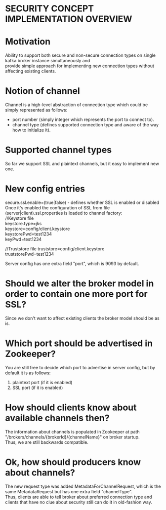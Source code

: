 SECURITY CONCEPT IMPLEMENTATION OVERVIEW
========================================
# Motivation
Ability to support both secure and non-secure connection types on single kafka broker instance simultaneously and  
provide simple approach for implementing new connection types without affecting existing clients.
  
# Notion of channel
Channel is a high-level abstraction of connection type which could be simply represented as follows:  
  - port number (simply integer which represents the port to connect to).  
  - channel type (defines supported connection type and aware of the way how to initialize it).  

# Supported channel types
So far we support SSL and plaintext channels, but it easy to implement new one.

# New config entries
secure.ssl.enable=(true|false) - defines whether SSL is enabled or disabled  
Once it's enabled the configuration of SSL from  file (server|client).ssl.properties is loaded to channel factory:  
//Keystore file  
keystore.type=jks  
keystore=config/client.keystore  
keystorePwd=test1234  
keyPwd=test1234  
  
//Truststore file
truststore=config/client.keystore  
truststorePwd=test1234
  
Server config has one extra field "port", which is 9093 by default.

# Should we alter the broker model in order to contain one more port for SSL?
Since we don't want to affect existing clients the broker model should be as is.

# Which port should be advertised in Zookeeper?
You are still free to decide which port to advertise in server config, but by default it is as follows:  
 1) plaintext port (if it is enabled)  
 2) SSL port (if it is enabled)  

# How should clients know about available channels then?
The information about channels is populated in Zookeeper at path "/brokers/channels/{brokerId}/{channelName}" on broker startup.  
Thus, we are still backwards compatible.

# Ok, how should producers know about channels?
The new request type was added MetadataForChannelRequest, which is the same MetadataRequest but has one extra field "channelType".  
Thus, clients are able to tell broker about preferred connection type and clients that have no clue about security still can do it in old-fashion way.